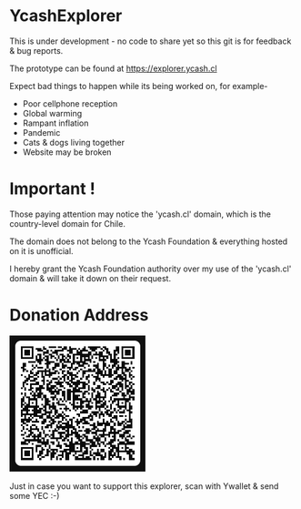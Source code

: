 # YcashExplorer

This is under development - no code to share yet so this git is for feedback & bug reports.

The prototype can be found at https://explorer.ycash.cl

Expect bad things to happen while its being worked on, for example-
- Poor cellphone reception
- Global warming
- Rampant inflation
- Pandemic
- Cats & dogs living together
- Website may be broken

# Important !

Those paying attention may notice the 'ycash.cl' domain, which is the country-level domain for Chile.

The domain does not belong to the Ycash Foundation & everything hosted on it is unofficial.

I hereby grant the Ycash Foundation authority over my use of the 'ycash.cl' domain & will take it down on their request.

# Donation Address 

<img src="/explorer_yaddr.png" alt="Donation Address"/>

Just in case you want to support this explorer, scan with Ywallet & send some YEC :-)

